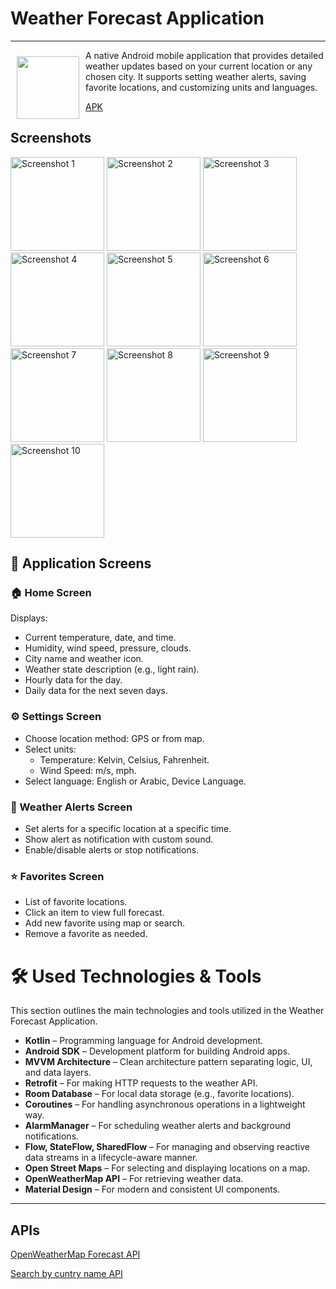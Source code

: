 # Weather Forecast Application
---
<div>
<img src="https://github.com/user-attachments/assets/74960cc3-31b0-4b0a-a6bf-8cf8eb465ef3" align="left" width="100" hspace="10" vspace="10" />
A native Android mobile application that provides detailed weather updates based on your current location or any chosen city. It supports setting weather alerts, saving favorite locations, and customizing units and languages.

<a href="https://github.com/Mustafaa-Hussain/WeatherNow/releases/download/v1.0/WeatherNow.apk">APK</a>

</div>


## Screenshots
<div>
  <img src="https://github.com/user-attachments/assets/9b2b24ef-037e-47e2-b6c1-4f49207167e7" width="150" alt="Screenshot 1">
  <img src="https://github.com/user-attachments/assets/3cc5883b-3d8c-4c82-ae41-d8de52c393ac" width="150" alt="Screenshot 2">
  <img src="https://github.com/user-attachments/assets/0a9f8f8b-b919-40c2-9721-b19ed38dbb95" width="150" alt="Screenshot 3">
  <img src="https://github.com/user-attachments/assets/23639149-bf65-4dc5-be26-303c550f3bc8" width="150" alt="Screenshot 4">
  <img src="https://github.com/user-attachments/assets/c4ca9257-7cba-4f4f-a038-ead0a4ab86b5" width="150" alt="Screenshot 5">
  <img src="https://github.com/user-attachments/assets/ea863457-a516-4a65-a78e-d29f04897dd2" width="150" alt="Screenshot 6">
  <img src="https://github.com/user-attachments/assets/f3a7e1d1-b56e-4b6e-8d8b-0df2f30371a0" width="150" alt="Screenshot 7">
  <img src="https://github.com/user-attachments/assets/aae0847f-61f7-4c89-8cac-30dee79793d7" width="150" alt="Screenshot 8">
  <img src="https://github.com/user-attachments/assets/2b80d001-180b-446d-a229-02c0b74536c9" width="150" alt="Screenshot 9">
  <img src="https://github.com/user-attachments/assets/6f29f941-6bfa-4c69-90bd-3718ebcb6179" width="150" alt="Screenshot 10">
</div>


## 📲 Application Screens

### 🏠 Home Screen
Displays:
- Current temperature, date, and time.
- Humidity, wind speed, pressure, clouds.
- City name and weather icon.
- Weather state description (e.g., light rain).
- Hourly data for the day.
- Daily data for the next seven days.

### ⚙️ Settings Screen
- Choose location method: GPS or from map.
- Select units:
  - Temperature: Kelvin, Celsius, Fahrenheit.
  - Wind Speed: m/s, mph.
- Select language: English or Arabic, Device Language.

### 🚨 Weather Alerts Screen
- Set alerts for a specific location at a specific time.
- Show alert as notification with custom sound.
- Enable/disable alerts or stop notifications.

### ⭐ Favorites Screen
- List of favorite locations.
- Click an item to view full forecast.
- Add new favorite using map or search.
- Remove a favorite as needed.



# 🛠️ Used Technologies & Tools

This section outlines the main technologies and tools utilized in the Weather Forecast Application.

- **Kotlin** – Programming language for Android development.  
- **Android SDK** – Development platform for building Android apps.  
- **MVVM Architecture** – Clean architecture pattern separating logic, UI, and data layers.  
- **Retrofit** – For making HTTP requests to the weather API.  
- **Room Database** – For local data storage (e.g., favorite locations).  
- **Coroutines** – For handling asynchronous operations in a lightweight way.  
- **AlarmManager** – For scheduling weather alerts and background notifications.  
- **Flow, StateFlow, SharedFlow** – For managing and observing reactive data streams in a lifecycle-aware manner.
- **Open Street Maps** – For selecting and displaying locations on a map.  
- **OpenWeatherMap API** – For retrieving weather data.  
- **Material Design** – For modern and consistent UI components.

---

## APIs
[OpenWeatherMap Forecast API](https://api.openweathermap.org/data/2.5/forecast)

[Search by cuntry name API](https://nominatim.openstreetmap.org/search)
